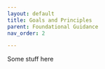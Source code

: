 ```yaml
---
layout: default
title: Goals and Principles
parent: Foundational Guidance
nav_order: 2

---
```

Some stuff here